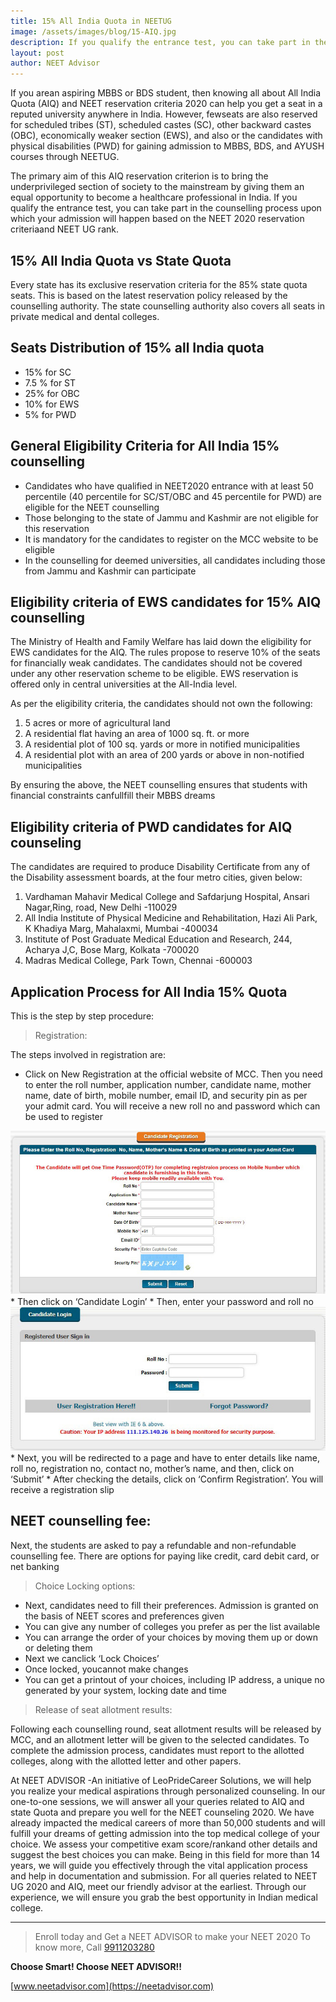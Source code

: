 ```yaml
---
title: 15% All India Quota in NEETUG
image: /assets/images/blog/15-AIQ.jpg
description: If you qualify the entrance test, you can take part in the counselling process upon which your admission will happen based on the NEET 2020 reservation criteriaand NEET UG rank.
layout: post
author: NEET Advisor
---
```


If you arean aspiring MBBS or BDS student, then knowing all about All India Quota (AIQ) and NEET reservation criteria 2020 can help you get a seat in a reputed university anywhere in India. However, fewseats are also reserved for scheduled tribes (ST), scheduled castes (SC), other backward castes (OBC), economically weaker section (EWS), and also or the candidates with physical disabilities (PWD) for gaining admission to MBBS, BDS, and AYUSH courses through NEETUG.

The primary aim of this AIQ reservation criterion is to bring the underprivileged section of society to the mainstream by giving them an equal opportunity to become a healthcare professional in India. If you qualify the entrance test, you can take part in the counselling process upon which your admission will happen based on the NEET 2020 reservation criteriaand NEET UG rank.

## 15% All India Quota vs State Quota

Every state has its exclusive reservation criteria for the 85% state quota seats. This is based on the latest reservation policy released by the counselling authority. The state counselling authority also covers all seats in private medical and dental colleges.

## Seats Distribution of 15% all India quota

* 15% for SC
* 7.5 % for ST
* 25% for OBC
* 10% for EWS
* 5% for PWD

## General Eligibility Criteria for All India 15% counselling

* Candidates who have qualified in NEET2020 entrance with at least 50 percentile (40 percentile for SC/ST/OBC and 45 percentile for PWD) are eligible for the NEET counselling
* Those belonging to the state of Jammu and Kashmir are not eligible for this reservation
* It is mandatory for the candidates to register on the MCC website to be eligible
* In the counselling for deemed universities, all candidates including those from Jammu and Kashmir can participate

## Eligibility criteria of EWS candidates for 15% AIQ counselling

The Ministry of Health and Family Welfare has laid down the eligibility for EWS candidates for the AIQ. The rules propose to reserve 10% of the seats for financially weak candidates. The candidates should not be covered under any other reservation scheme to be eligible. EWS reservation is offered only in central universities at the All-India level.

As per the eligibility criteria, the candidates should not own the following:
1. 5 acres or more of agricultural land
2. A residential flat having an area of 1000 sq. ft. or more
3. A residential plot of 100 sq. yards or more in notified municipalities
4. A residential plot with an area of 200 yards or above in non-notified municipalities

By ensuring the above, the NEET counselling ensures that students with financial constraints canfullfill their MBBS dreams

## Eligibility criteria of PWD candidates for AIQ counseling

The candidates are required to produce Disability Certificate from any of the Disability assessment boards, at the four metro cities, given below:
1. Vardhaman Mahavir Medical College and Safdarjung Hospital, Ansari Nagar,Ring, road, New Delhi -110029
2. All India Institute of Physical Medicine and Rehabilitation, Hazi Ali Park, K Khadiya Marg, Mahalaxmi, Mumbai -400034
3. Institute of Post Graduate Medical Education and Research, 244, Acharya J,C, Bose Marg, Kolkata -700020
4. Madras Medical College, Park Town, Chennai -600003

## Application Process for All India 15% Quota

This is the step by step procedure:

>Registration:

The steps involved in registration are:
* Click on New Registration at the official website of MCC. Then you need to enter the roll number, application number, candidate name, mother name, date of birth, mobile number, email ID, and security pin as per your admit card. You will receive a new roll no and password which can be used to register
<img src="/assets/images/blog/15-aiq-02.jpg" alt="NEET 15% quota registration" style="" />
* Then click on ‘Candidate Login’
* Then, enter your password and roll no
<img src="/assets/images/blog/15-aiq-03.jpg" alt="NEET 15% quota registration Roll No" style="" />
* Next, you will be redirected to a page and have to enter details like name, roll no, registration no, contact no, mother’s name, and then, click on ‘Submit’
* After checking the details, click on ‘Confirm Registration’. You will receive a registration slip

## NEET counselling fee:

Next, the students are asked to pay a refundable and non-refundable counselling fee. There are options for paying like credit, card debit card, or net banking

>Choice Locking options:
* Next, candidates need to fill their preferences. Admission is granted on the basis of NEET scores and preferences given
* You can give any number of colleges you prefer as per the list available
* You can arrange the order of your choices by moving them up or down or deleting them
* Next we canclick ‘Lock Choices’
* Once locked, youcannot make changes
* You can get a printout of your choices, including IP address, a unique no generated by your system, locking date and time

>Release of seat allotment results: 

Following each counselling round, seat allotment results will be released by MCC, and an allotment letter will be given to the selected candidates. To complete the admission process, candidates must report to the allotted colleges, along with the allotted letter and other papers.

At NEET ADVISOR -An initiative of LeoPrideCareer Solutions, we will help you realize your medical aspirations through personalized counseling. In our one-to-one sessions, we will answer all your queries related to AIQ and state Quota and prepare you well for the NEET counseling 2020. We have already impacted the medical careers of more than 50,000 students and will fulfill your dreams of getting admission into the top medical college of your choice. We assess your competitive exam score/rankand other details and suggest the best choices you can make. Being in this field for more than 14 years, we will guide you effectively through the vital application process and help in documentation and submission. For all queries related to NEET UG 2020 and AIQ, meet our friendly advisor at the earliest. Through our experience, we will ensure you grab the best opportunity in Indian medical college.


<hr>

>Enroll today and Get a NEET ADVISOR to make your NEET 2020 To know more, Call [9911203280](tel:9911203280)


**Choose Smart! Choose NEET ADVISOR!!**

[www.neetadvisor.com](https://neetadvisor.com)